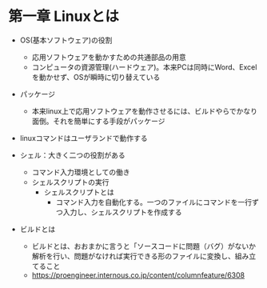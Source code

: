 # 第一章 Linuxとは

- OS(基本ソフトウェア)の役割
  - 応用ソフトウェアを動かすための共通部品の用意
  - コンピュータの資源管理(ハードウェア)。本来PCは同時にWord、Excelを動かせず、OSが瞬時に切り替えている

- パッケージ
  - 本来linux上で応用ソフトウェアを動作させるには、ビルドやらでかなり面倒。それを簡単にする手段がパッケージ

- linuxコマンドはユーザランドで動作する

- シェル：大きく二つの役割がある
  - コマンド入力環境としての働き
  - シェルスクリプトの実行
    - シェルスクリプトとは
      - コマンド入力を自動化する。一つのファイルにコマンドを一行ずつ入力し、シェルスクリプトを作成する
- ビルドとは
  - ビルドとは、おおまかに言うと「ソースコードに問題（バグ）がないか解析を行い、問題がなければ実行できる形のファイルに変換し、組み立てること
  - https://proengineer.internous.co.jp/content/columnfeature/6308
